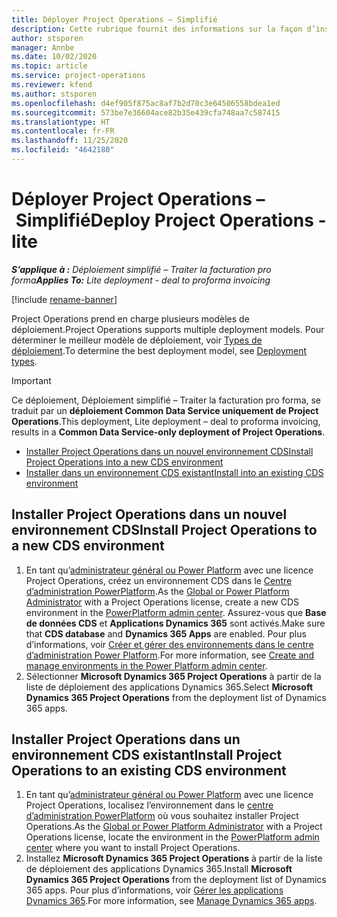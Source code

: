 ```yaml
---
title: Déployer Project Operations – Simplifié
description: Cette rubrique fournit des informations sur la façon d’installer le déploiement simplifié de Project Operations – Traiter la facturation pro forma.
author: stsporen
manager: Annbe
ms.date: 10/02/2020
ms.topic: article
ms.service: project-operations
ms.reviewer: kfend
ms.author: stsporen
ms.openlocfilehash: d4ef905f875ac8af7b2d70c3e64506558bdea1ed
ms.sourcegitcommit: 573be7e36604ace82b35e439cfa748aa7c587415
ms.translationtype: HT
ms.contentlocale: fr-FR
ms.lasthandoff: 11/25/2020
ms.locfileid: "4642180"
---
```

# <a name="deploy-project-operations---lite"></a><span data-ttu-id="66f6d-103">Déployer Project Operations – Simplifié</span><span class="sxs-lookup"><span data-stu-id="66f6d-103">Deploy Project Operations - lite</span></span>

<span data-ttu-id="66f6d-104">_**S’applique à :** Déploiement simplifié – Traiter la facturation pro forma_</span><span class="sxs-lookup"><span data-stu-id="66f6d-104">_**Applies To:** Lite deployment - deal to proforma invoicing_</span></span>

[!include [rename-banner](~/includes/cc-data-platform-banner.md)]

<span data-ttu-id="66f6d-105">Project Operations prend en charge plusieurs modèles de déploiement.</span><span class="sxs-lookup"><span data-stu-id="66f6d-105">Project Operations supports multiple deployment models.</span></span> <span data-ttu-id="66f6d-106">Pour déterminer le meilleur modèle de déploiement, voir [Types de déploiement](determine-deployment-type.md).</span><span class="sxs-lookup"><span data-stu-id="66f6d-106">To determine the best deployment model, see [Deployment types](determine-deployment-type.md).</span></span>


> [!IMPORTANT]
> <span data-ttu-id="66f6d-107">Ce déploiement, Déploiement simplifié – Traiter la facturation pro forma, se traduit par un **déploiement Common Data Service uniquement de Project Operations**.</span><span class="sxs-lookup"><span data-stu-id="66f6d-107">This deployment, Lite deployment – deal to proforma invoicing, results in a **Common Data Service-only deployment of Project Operations**.</span></span>

- [<span data-ttu-id="66f6d-108">Installer Project Operations dans un nouvel environnement CDS</span><span class="sxs-lookup"><span data-stu-id="66f6d-108">Install Project Operations into a new CDS environment</span></span>](#new)
- [<span data-ttu-id="66f6d-109">Installer dans un environnement CDS existant</span><span class="sxs-lookup"><span data-stu-id="66f6d-109">Install into an existing CDS environment</span></span>](#existing)



## <a name="install-project-operations-to-a-new-cds-environment"></a><a name="new"></a><span data-ttu-id="66f6d-110">Installer Project Operations dans un nouvel environnement CDS</span><span class="sxs-lookup"><span data-stu-id="66f6d-110">Install Project Operations to a new CDS environment</span></span>

1. <span data-ttu-id="66f6d-111">En tant qu’[administrateur général ou Power Platform](https://docs.microsoft.com/power-platform/admin/global-service-administrators-can-administer-without-license) avec une licence Project Operations, créez un environnement CDS dans le [Centre d’administration PowerPlatform](https://admin.powerplatform.com).</span><span class="sxs-lookup"><span data-stu-id="66f6d-111">As the [Global or Power Platform Administrator](https://docs.microsoft.com/power-platform/admin/global-service-administrators-can-administer-without-license) with a Project Operations license, create a new CDS environment in the [PowerPlatform admin center](https://admin.powerplatform.com).</span></span> <span data-ttu-id="66f6d-112">Assurez-vous que **Base de données CDS** et **Applications Dynamics 365** sont activés.</span><span class="sxs-lookup"><span data-stu-id="66f6d-112">Make sure that **CDS database** and **Dynamics 365 Apps** are enabled.</span></span> <span data-ttu-id="66f6d-113">Pour plus d’informations, voir [Créer et gérer des environnements dans le centre d’administration Power Platform](https://docs.microsoft.com/power-platform/admin/create-environment#create-an-environment-in-the-power-platform-admin-center).</span><span class="sxs-lookup"><span data-stu-id="66f6d-113">For more information, see [Create and manage environments in the Power Platform admin center](https://docs.microsoft.com/power-platform/admin/create-environment#create-an-environment-in-the-power-platform-admin-center).</span></span>
2. <span data-ttu-id="66f6d-114">Sélectionner **Microsoft Dynamics 365 Project Operations** à partir de la liste de déploiement des applications Dynamics 365.</span><span class="sxs-lookup"><span data-stu-id="66f6d-114">Select **Microsoft Dynamics 365 Project Operations** from the deployment list of Dynamics 365 apps.</span></span>


## <a name="install-project-operations-to-an-existing-cds-environment"></a><a name="existing"></a><span data-ttu-id="66f6d-115">Installer Project Operations dans un environnement CDS existant</span><span class="sxs-lookup"><span data-stu-id="66f6d-115">Install Project Operations to an existing CDS environment</span></span>

1. <span data-ttu-id="66f6d-116">En tant qu’[administrateur général ou Power Platform](https://docs.microsoft.com/power-platform/admin/global-service-administrators-can-administer-without-license) avec une licence Project Operations, localisez l’environnement dans le [centre d’administration PowerPlatform](https://admin.powerplatform.com) où vous souhaitez installer Project Operations.</span><span class="sxs-lookup"><span data-stu-id="66f6d-116">As the [Global or Power Platform Administrator](https://docs.microsoft.com/power-platform/admin/global-service-administrators-can-administer-without-license) with a Project Operations license, locate the environment in the [PowerPlatform admin center](https://admin.powerplatform.com) where you want to install Project Operations.</span></span>
2. <span data-ttu-id="66f6d-117">Installez **Microsoft Dynamics 365 Project Operations** à partir de la liste de déploiement des applications Dynamics 365.</span><span class="sxs-lookup"><span data-stu-id="66f6d-117">Install **Microsoft Dynamics 365 Project Operations** from the deployment list of Dynamics 365 apps.</span></span> <span data-ttu-id="66f6d-118">Pour plus d’informations, voir [Gérer les applications Dynamics 365](https://docs.microsoft.com/power-platform/admin/manage-apps).</span><span class="sxs-lookup"><span data-stu-id="66f6d-118">For more information, see [Manage Dynamics 365 apps](https://docs.microsoft.com/power-platform/admin/manage-apps).</span></span>


